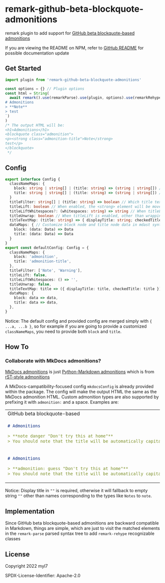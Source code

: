 # remark-github-beta-blockquote-admonitions

remark plugin to add support for [GitHub beta blockquote-based admonitions](https://github.com/github/feedback/discussions/16925)

If you are viewing the README on NPM, refer to [GitHub README](https://github.com/myl7/remark-github-beta-blockquote-admonitions#readme) for possible documentation update

## Get Started

```js
import plugin from 'remark-github-beta-blockquote-admonitions'

const options = {} // Plugin options
const html = String(
  await remark().use(remarkParse).use(plugin, options).use(remarkRehype).use(rehypeStringify).process(`\
# Admonitions
> **Note**
> test
`)
)
/* The output HTML will be:
<h1>Admonitions</h1>
<blockquote class="admonition">
<p><strong class="admonition-title">Note</strong>
test</p>
</blockquote>
 */
```

## Config

```ts
export interface Config {
  classNameMaps: {
    block: string | string[] | (title: string) => (string | string[]) // Classes the <blockquote> block should be added with
    title: string | string[] | (title: string) => (string | string[]) // Classes the <strong> title should be added with
  }
  titleFilter: string[] | (title: string) => boolean // Which title texts in <strong> should make the block considered as admonitions
  titleLift: boolean // When enabled, the <strong> element will be moved from <p> children to <blockquote> children with <p> wrapped, like the structure of MkDocs admonitions, otherwise no extra actions
  titleLiftWhitespaces?: (whitespaces: string) => string // When titleLift is enabled, after <strong> is moved, the function defines what the whitespaces following the <strong> will be converted to. By default, remove these whitespaces. You may rarely need to set the option unless want to strictly control the syntax tree.
  titleUnwrap: boolean // When titleLift is enabled, other than wrapping <strong> with <p>, use the title text to build a <p> with classes and put it into <blockquote> children to serve as admonition title, which makes the structure be like MkDocs admonitions more
  titleTextMap: (title: string) => { displayTitle: string; checkedTitle: string } // The function allows you to differ displayed title text in the output with the one checked in the plugin such as whether the block is an admonition and the classes the plugin is going to add. The differing is done before all checks. This may help you to embed custom title text with particular admonition type like "**Note/My Title**". By default, both two variables use the same original value.
  dataMaps: { // Customize block node and title node data in mdast syntax tree. For example, if you want the block to be <div> other than <blockquote>, with [the help of remark-rehype](https://github.com/syntax-tree/mdast-util-to-hast#fields-on-nodes), you can set { hName: 'div' } for block to implement it. By default, no extra actions.
    block: (data: Data) => Data
    title: (data: Data) => Data
  }
}
export const defaultConfig: Config = {
  classNameMaps: {
    block: 'admonition',
    title: 'admonition-title',
  },
  titleFilter: ['Note', 'Warning'],
  titleLift: false,
  titleLiftWhitespaces: () => '',
  titleUnwrap: false,
  titleTextMap: title => ({ displayTitle: title, checkedTitle: title }),
  dataMaps: {
    block: data => data,
    title: data => data,
  },
}
```

Notice: The default config and provided config are merged simply with `{ ...a, ...b }`, so for example if you are going to provide a customized `classNameMaps`, you need to provide both `block` and `title`.

## How To

### Collaborate with MkDocs admonitions?

[MkDocs admonitions](https://www.markdownguide.org/tools/mkdocs/#using-admonitions) is just [Python-Markdown admonitions](https://python-markdown.github.io/extensions/admonition/) which is from [rST-style admonitions](https://docutils.sourceforge.io/docs/ref/rst/directives.html#specific-admonitions)

A MkDocs-campatibility-focused config `mkdocsConfig` is already provided within the package.
The config will make the output HTML the same as the MkDocs admonition HTML.
Custom admonition types are also supported by prefixing it with `admonition:` and a space.
Examples are:

<table>
  <tr>
    <td>GitHub beta blockquote-based</td>
    <td>MkDocs</td>
    <td>HTML</td>
  </tr>
  <tr>
    <td>

```md
# Admonitions

> **note danger "Don't try this at home"**
> You should note that the title will be automatically capitalized.
```

</td><td>

```md
!!! note danger "Don't try this at home"
You should note that the title will be automatically capitalized.
```

</td><td>

```html
<div class="admonition note danger">
  <p class="admonition-title">Don't try this at home</p>
  <p>You should note that the title will be automatically capitalized.</p>
</div>
```

</td>
</tr>
<tr>
    <td>

```md
# Admonitions

> **admonition: guess "Don't try this at home"**
> You should note that the title will be automatically capitalized.
```

</td><td>

```md
!!! guess "Don't try this at home"
You should note that the title will be automatically capitalized.
```

</td><td>

```html
<div class="admonition guess">
  <p class="admonition-title">Don't try this at home</p>
  <p>You should note that the title will be automatically capitalized.</p>
</div>
```

</td>
</tr>
</table>

Notice: Display title in `""` is required, otherwise it will fallback to empty string `""` other than names corresponding to the types like `Notes` to `note`.

## Implementation

Since GitHub beta blockquote-based admonitions are backward compatible in Markdown, things are simple, which are just to visit the matched elements in the `remark-parse` parsed syntax tree to add `remark-rehype` recognizable classes

## License

Copyright 2022 myl7

SPDX-License-Identifier: Apache-2.0
